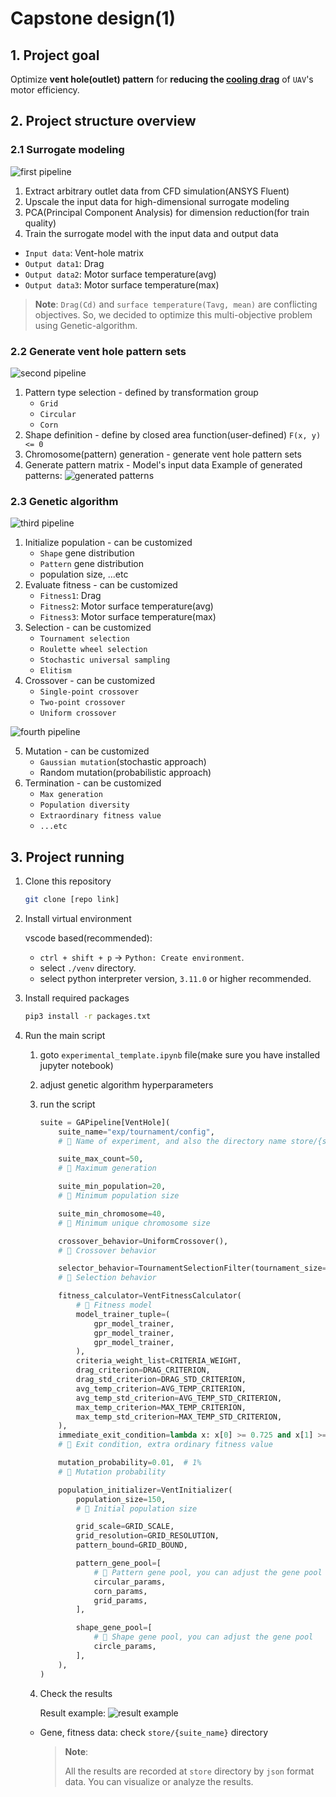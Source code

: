 # Capstone design(1)

## 1. Project goal

Optimize **vent hole(outlet) pattern** for **reducing the [cooling drag](https://www.sciencedirect.com/topics/engineering/cooling-drag)** of `UAV`'s motor efficiency.

## 2. Project structure overview

### 2.1 Surrogate modeling
![first pipeline](./assets/1.png)
1. Extract arbitrary outlet data from CFD simulation(ANSYS Fluent)
2. Upscale the input data for high-dimensional surrogate modeling
3. PCA(Principal Component Analysis) for dimension reduction(for train quality)
4. Train the surrogate model with the input data and output data
  - `Input data`: Vent-hole matrix
  - `Output data1`: Drag
  - `Output data2`: Motor surface temperature(avg)
  - `Output data3`: Motor surface temperature(max)

> **Note**: `Drag(Cd)` and `surface temperature(Tavg, mean)` are conflicting objectives. So, we decided to optimize this multi-objective problem using Genetic-algorithm.


### 2.2 Generate vent hole pattern sets
![second pipeline](./assets/2.png)

1. Pattern type selection - defined by transformation group
    - `Grid`
    - `Circular`
    - `Corn`
2. Shape definition - define by closed area function(user-defined) `F(x, y) <= 0`
3. Chromosome(pattern) generation - generate vent hole pattern sets
4. Generate pattern matrix - Model's input data
  Example of generated patterns:
  ![generated patterns](./assets/pattern.png)

### 2.3 Genetic algorithm
![third pipeline](./assets/3.png)

1. Initialize population - can be customized
    - `Shape` gene distribution
    - `Pattern` gene distribution
    - population size, ...etc
2. Evaluate fitness - can be customized
    - `Fitness1`: Drag
    - `Fitness2`: Motor surface temperature(avg)
    - `Fitness3`: Motor surface temperature(max)
3. Selection - can be customized
    - `Tournament selection`
    - `Roulette wheel selection`
    - `Stochastic universal sampling`
    - `Elitism`
4. Crossover - can be customized
    - `Single-point crossover`
    - `Two-point crossover`
    - `Uniform crossover`

![fourth pipeline](./assets/4.png)

5. Mutation - can be customized
    - `Gaussian mutation`(stochastic approach)
    - Random mutation(probabilistic approach)
6. Termination - can be customized  
    - `Max generation`
    - `Population diversity`
    - `Extraordinary fitness value`
    - `...etc`


## 3. Project running

1. Clone this repository
    ```bash
    git clone [repo link]
    ```

2. Install virtual environment

    vscode based(recommended):
    - `ctrl + shift + p` -> `Python: Create environment`.
    - select `./venv` directory.
    - select python interpreter version, `3.11.0` or higher recommended.

3. Install required packages
    ```bash
    pip3 install -r packages.txt
    ```

4. Run the main script
    1. goto `experimental_template.ipynb` file(make sure you have installed jupyter notebook)
    2. adjust genetic algorithm hyperparameters
    3. run the script

        ```python
        suite = GAPipeline[VentHole](
            suite_name="exp/tournament/config", 
            # 🔼 Name of experiment, and also the directory name store/{suite_name}

            suite_max_count=50, 
            # 🔼 Maximum generation

            suite_min_population=20, 
            # 🔼 Minimum population size

            suite_min_chromosome=40, 
            # 🔼 Minimum unique chromosome size

            crossover_behavior=UniformCrossover(), 
            # 🔼 Crossover behavior

            selector_behavior=TournamentSelectionFilter(tournament_size=4), 
            # 🔼 Selection behavior

            fitness_calculator=VentFitnessCalculator( 
                # 🔼 Fitness model
                model_trainer_tuple=(
                    gpr_model_trainer,
                    gpr_model_trainer,
                    gpr_model_trainer,
                ),
                criteria_weight_list=CRITERIA_WEIGHT,
                drag_criterion=DRAG_CRITERION,
                drag_std_criterion=DRAG_STD_CRITERION,
                avg_temp_criterion=AVG_TEMP_CRITERION,
                avg_temp_std_criterion=AVG_TEMP_STD_CRITERION,
                max_temp_criterion=MAX_TEMP_CRITERION,
                max_temp_std_criterion=MAX_TEMP_STD_CRITERION,
            ),
            immediate_exit_condition=lambda x: x[0] >= 0.725 and x[1] >= 0.725, 
            # 🔼 Exit condition, extra ordinary fitness value

            mutation_probability=0.01,  # 1% 
            # 🔼 Mutation probability

            population_initializer=VentInitializer( 
                population_size=150, 
                # 🔼 Initial population size

                grid_scale=GRID_SCALE,
                grid_resolution=GRID_RESOLUTION,
                pattern_bound=GRID_BOUND,

                pattern_gene_pool=[ 
                    # 🔼 Pattern gene pool, you can adjust the gene pool
                    circular_params,
                    corn_params,
                    grid_params,
                ],

                shape_gene_pool=[ 
                    # 🔼 Shape gene pool, you can adjust the gene pool
                    circle_params,
                ],
            ),
        )
        ```
    4. Check the results
      
        Result example:
        ![result example](./assets/result.png)

      - Gene, fitness data: check `store/{suite_name}` directory
        > **Note**:
        > 
        > All the results are recorded at `store` directory by `json` format data.
        > You can visualize or analyze the results.
